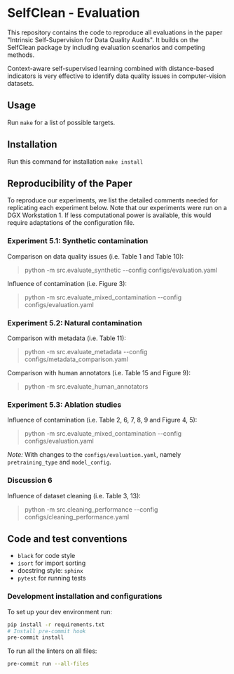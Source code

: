# SelfClean - Evaluation
This repository contains the code to reproduce all evaluations in the paper "Intrinsic Self-Supervision for Data Quality Audits".
It builds on the SelfClean package by including evaluation scenarios and competing methods.

Context-aware self-supervised learning combined with distance-based indicators is very effective to identify data quality issues in computer-vision datasets.

## Usage
Run `make` for a list of possible targets.

## Installation
Run this command for installation
`make install`

## Reproducibility of the Paper
To reproduce our experiments, we list the detailed comments needed for replicating each experiment below.
Note that our experiments were run on a DGX Workstation 1.
If less computational power is available, this would require adaptations of the configuration file.

### Experiment 5.1: Synthetic contamination

Comparison on data quality issues (i.e. Table 1 and Table 10):
> python -m src.evaluate_synthetic --config configs/evaluation.yaml

Influence of contamination (i.e. Figure 3):
> python -m src.evaluate_mixed_contamination --config configs/evaluation.yaml

### Experiment 5.2: Natural contamination

Comparison with metadata (i.e. Table 11):
> python -m src.evaluate_metadata --config configs/metadata_comparison.yaml

Comparison with human annotators (i.e. Table 15 and Figure 9):
> python -m src.evaluate_human_annotators

### Experiment 5.3: Ablation studies

Influence of contamination (i.e. Table 2, 6, 7, 8, 9 and Figure 4, 5):
> python -m src.evaluate_mixed_contamination --config configs/evaluation.yaml

*Note:* With changes to the `configs/evaluation.yaml`, namely `pretraining_type` and `model_config`.

### Discussion 6

Influence of dataset cleaning (i.e. Table 3, 13):
> python -m src.cleaning_performance --config configs/cleaning_performance.yaml

## Code and test conventions
- `black` for code style
- `isort` for import sorting
- docstring style: `sphinx`
- `pytest` for running tests

### Development installation and configurations
To set up your dev environment run:
```bash
pip install -r requirements.txt
# Install pre-commit hook
pre-commit install
```
To run all the linters on all files:
```bash
pre-commit run --all-files
```
